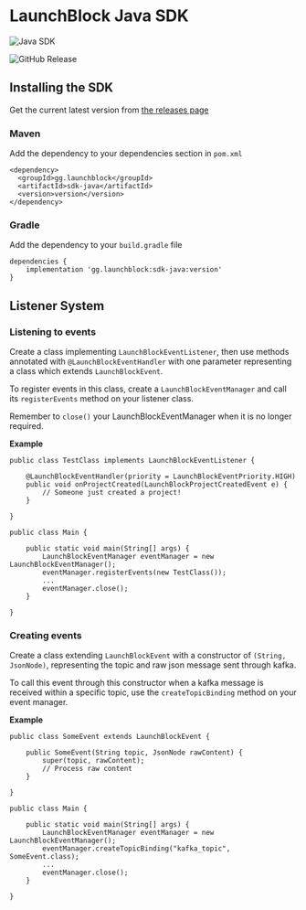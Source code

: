# LaunchBlock Java SDK
![Java SDK](https://github.com/user-attachments/assets/c535c4bb-6d0a-4a7d-8742-94d273dbe295)

![GitHub Release](https://img.shields.io/github/v/release/LaunchBlockMC/sdk-java)

## Installing the SDK

Get the current latest version from [the releases page](https://github.com/LaunchBlockMC/sdk-java/releases)

### Maven
Add the dependency to your dependencies section in `pom.xml`
```
<dependency>
  <groupId>gg.launchblock</groupId>
  <artifactId>sdk-java</artifactId>
  <version>version</version>
</dependency>
```

### Gradle
Add the dependency to your `build.gradle` file
```
dependencies {
    implementation 'gg.launchblock:sdk-java:version'
}
```

## Listener System
### Listening to events
Create a class implementing `LaunchBlockEventListener`,
then use methods annotated with `@LaunchBlockEventHandler`
with one parameter representing a class which extends `LaunchBlockEvent`.

To register events in this class, create a `LaunchBlockEventManager` and 
call its `registerEvents` method on your listener class. 

Remember to `close()` your LaunchBlockEventManager when it is no longer required.

**Example** 
```
public class TestClass implements LaunchBlockEventListener {

	@LaunchBlockEventHandler(priority = LaunchBlockEventPriority.HIGH)
	public void onProjectCreated(LaunchBlockProjectCreatedEvent e) {
		// Someone just created a project!
	}

}
```
```
public class Main {

	public static void main(String[] args) {
		LaunchBlockEventManager eventManager = new LaunchBlockEventManager();
		eventManager.registerEvents(new TestClass());
		...
		eventManager.close();
	}
	
}
```

### Creating events
Create a class extending `LaunchBlockEvent` with a constructor of `(String, JsonNode)`, representing the topic and raw json message sent through kafka.

To call this event through this constructor when a kafka message is received within a specific topic, use the `createTopicBinding` method on your event manager.

**Example**
```
public class SomeEvent extends LaunchBlockEvent {

	public SomeEvent(String topic, JsonNode rawContent) {
		super(topic, rawContent);
		// Process raw content
	}
    
}
```
```
public class Main {

	public static void main(String[] args) {
		LaunchBlockEventManager eventManager = new LaunchBlockEventManager();
		eventManager.createTopicBinding("kafka_topic", SomeEvent.class);
		...
		eventManager.close();
	}
	
}
```